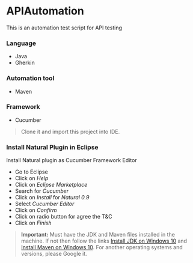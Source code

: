 # APIAutomation
This is an automation test script for API testing
### Language
* Java
* Gherkin
### Automation tool
* Maven
### Framework
* Cucumber

> Clone it and import this project into IDE.

### Install Natural Plugin in Eclipse
Install Natural plugin as Cucumber Framework Editor
* Go to Eclipse
* Click on *Help*
* Click on *Eclipse Marketplace*
* Search for *Cucumber*
* Click on *Install* for *Natural 0.9*
* Select *Cucumber Editor*
* Click on *Confirm*
* Click on radio button for agree the T&C
* Click on *Finish*

> **Important:** Must have the JDK and Maven files installed in the machine. If not then follow the links [Install JDK on Windows 10](https://www.youtube.com/watch?v=IJ-PJbvJBGs) and [Install Maven on Windows 10](https://www.youtube.com/watch?v=RfCWg5ay5B0). For another operating systems and versions, please Google it.
